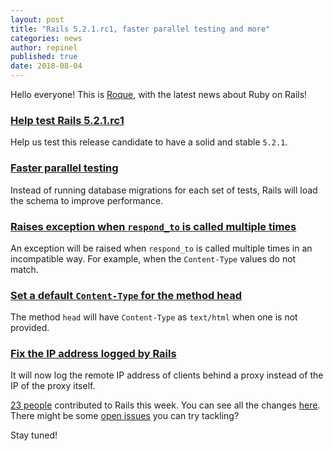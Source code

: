 ```yaml
---
layout: post
title: "Rails 5.2.1.rc1, faster parallel testing and more"
categories: news
author: repinel
published: true
date: 2018-08-04
---
```


Hello everyone! This is [Roque](https://twitter.com/repinel), with the latest news about Ruby on Rails!

### [Help test Rails 5.2.1.rc1](https://rubyonrails.org/2018/7/30/Rails-5-2-1-rc1-has-been-released)

Help us test this release candidate to have a solid and stable `5.2.1`.

### [Faster parallel testing](https://github.com/rails/rails/pull/33479)

Instead of running database migrations for each set of tests, Rails will load the schema to improve performance.

### [Raises exception when `respond_to` is called multiple times](https://github.com/rails/rails/pull/33446)

An exception will be raised when `respond_to` is called multiple times in an incompatible way. For example, when the `Content-Type` values do not match.

### [Set a default `Content-Type` for the method head](https://github.com/rails/rails/pull/28937)

The method `head` will have `Content-Type` as `text/html` when one is not provided.

### [Fix the IP address logged by Rails](https://github.com/rails/rails/pull/33489)

It will now log the remote IP address of clients behind a proxy instead of the IP of the proxy itself.

[23 people](https://contributors.rubyonrails.org/contributors/in-time-window/20180729-20180804) contributed to Rails this week. You can see all the changes [here](https://github.com/rails/rails/compare/master@%7B2018-07-29%7D...@%7B2018-08-04%7D). There might be some [open issues](https://github.com/rails/rails/issues) you can try tackling?

Stay tuned!

